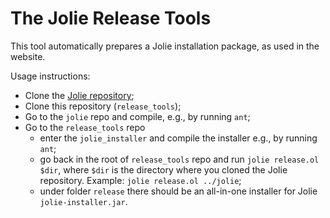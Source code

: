 # The Jolie Release Tools

This tool automatically prepares a Jolie installation package, as used in the website.

Usage instructions:
- Clone the [Jolie repository](https://github.com/jolie/jolie);
- Clone this repository (`release_tools`);
- Go to the `jolie` repo and compile, e.g., by running `ant`;
- Go to the `release_tools` repo
  - enter the `jolie_installer` and compile the installer e.g., by running `ant`;
  - go back in the root of `release_tools` repo and run `jolie release.ol $dir`, where `$dir` is the directory where you cloned the Jolie repository. Example: `jolie release.ol ../jolie`;
  - under folder `release` there should be an all-in-one installer for Jolie `jolie-installer.jar`.
